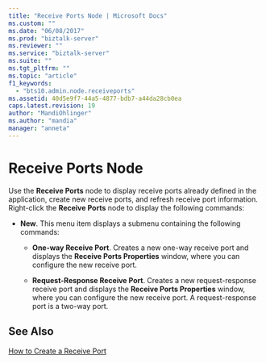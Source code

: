 ```yaml
---
title: "Receive Ports Node | Microsoft Docs"
ms.custom: ""
ms.date: "06/08/2017"
ms.prod: "biztalk-server"
ms.reviewer: ""
ms.service: "biztalk-server"
ms.suite: ""
ms.tgt_pltfrm: ""
ms.topic: "article"
f1_keywords: 
  - "bts10.admin.node.receiveports"
ms.assetid: 40d5e9f7-44a5-4877-bdb7-a44da28cb0ea
caps.latest.revision: 19
author: "MandiOhlinger"
ms.author: "mandia"
manager: "anneta"
---
```

# Receive Ports Node
Use the **Receive Ports** node to display receive ports already defined in the application, create new receive ports, and refresh receive port information. Right-click the **Receive Ports** node to display the following commands:  
  
-   **New**. This menu item displays a submenu containing the following commands:  
  
    -   **One-way Receive Port**. Creates a new one-way receive port and displays the **Receive Ports Properties** window, where you can configure the new receive port.  
  
    -   **Request-Response Receive Port**. Creates a new request-response receive port and displays the **Receive Ports Properties** window, where you can configure the new receive port. A request-response port is a two-way port.  
  
## See Also  
 [How to Create a Receive Port](../core/how-to-create-a-receive-port.md)